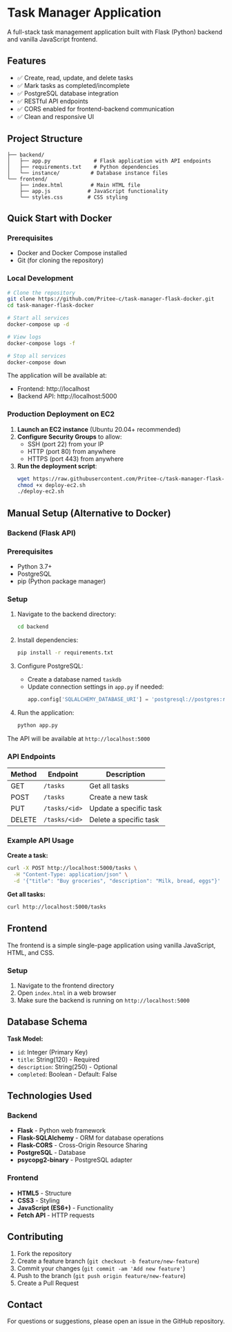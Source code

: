 # Task Manager Application

A full-stack task management application built with Flask (Python) backend and vanilla JavaScript frontend.

## Features

- ✅ Create, read, update, and delete tasks
- ✅ Mark tasks as completed/incomplete
- ✅ PostgreSQL database integration
- ✅ RESTful API endpoints
- ✅ CORS enabled for frontend-backend communication
- ✅ Clean and responsive UI

## Project Structure

```
├── backend/
│   ├── app.py              # Flask application with API endpoints
│   ├── requirements.txt    # Python dependencies
│   └── instance/          # Database instance files
└── frontend/
    ├── index.html         # Main HTML file
    ├── app.js            # JavaScript functionality
    └── styles.css        # CSS styling
```

## Quick Start with Docker

### Prerequisites
- Docker and Docker Compose installed
- Git (for cloning the repository)

### Local Development
```bash
# Clone the repository
git clone https://github.com/Pritee-c/task-manager-flask-docker.git
cd task-manager-flask-docker

# Start all services
docker-compose up -d

# View logs
docker-compose logs -f

# Stop all services
docker-compose down
```

The application will be available at:
- Frontend: http://localhost
- Backend API: http://localhost:5000

### Production Deployment on EC2

1. **Launch an EC2 instance** (Ubuntu 20.04+ recommended)
2. **Configure Security Groups** to allow:
   - SSH (port 22) from your IP
   - HTTP (port 80) from anywhere
   - HTTPS (port 443) from anywhere
3. **Run the deployment script**:
   ```bash
   wget https://raw.githubusercontent.com/Pritee-c/task-manager-flask-docker/main/deploy-ec2.sh
   chmod +x deploy-ec2.sh
   ./deploy-ec2.sh
   ```

## Manual Setup (Alternative to Docker)

### Backend (Flask API)

### Prerequisites

- Python 3.7+
- PostgreSQL
- pip (Python package manager)

### Setup

1. Navigate to the backend directory:
   ```bash
   cd backend
   ```

2. Install dependencies:
   ```bash
   pip install -r requirements.txt
   ```

3. Configure PostgreSQL:
   - Create a database named `taskdb`
   - Update connection settings in `app.py` if needed:
     ```python
     app.config['SQLALCHEMY_DATABASE_URI'] = 'postgresql://postgres:root@localhost:5432/taskdb'
     ```

4. Run the application:
   ```bash
   python app.py
   ```

The API will be available at `http://localhost:5000`

### API Endpoints

| Method | Endpoint | Description |
|--------|----------|-------------|
| GET | `/tasks` | Get all tasks |
| POST | `/tasks` | Create a new task |
| PUT | `/tasks/<id>` | Update a specific task |
| DELETE | `/tasks/<id>` | Delete a specific task |

### Example API Usage

**Create a task:**
```bash
curl -X POST http://localhost:5000/tasks \
  -H "Content-Type: application/json" \
  -d '{"title": "Buy groceries", "description": "Milk, bread, eggs"}'
```

**Get all tasks:**
```bash
curl http://localhost:5000/tasks
```

## Frontend

The frontend is a simple single-page application using vanilla JavaScript, HTML, and CSS.

### Setup

1. Navigate to the frontend directory
2. Open `index.html` in a web browser
3. Make sure the backend is running on `http://localhost:5000`

## Database Schema

**Task Model:**
- `id`: Integer (Primary Key)
- `title`: String(120) - Required
- `description`: String(250) - Optional
- `completed`: Boolean - Default: False

## Technologies Used

### Backend
- **Flask** - Python web framework
- **Flask-SQLAlchemy** - ORM for database operations
- **Flask-CORS** - Cross-Origin Resource Sharing
- **PostgreSQL** - Database
- **psycopg2-binary** - PostgreSQL adapter

### Frontend
- **HTML5** - Structure
- **CSS3** - Styling
- **JavaScript (ES6+)** - Functionality
- **Fetch API** - HTTP requests

## Contributing

1. Fork the repository
2. Create a feature branch (`git checkout -b feature/new-feature`)
3. Commit your changes (`git commit -am 'Add new feature'`)
4. Push to the branch (`git push origin feature/new-feature`)
5. Create a Pull Request

## Contact

For questions or suggestions, please open an issue in the GitHub repository.
